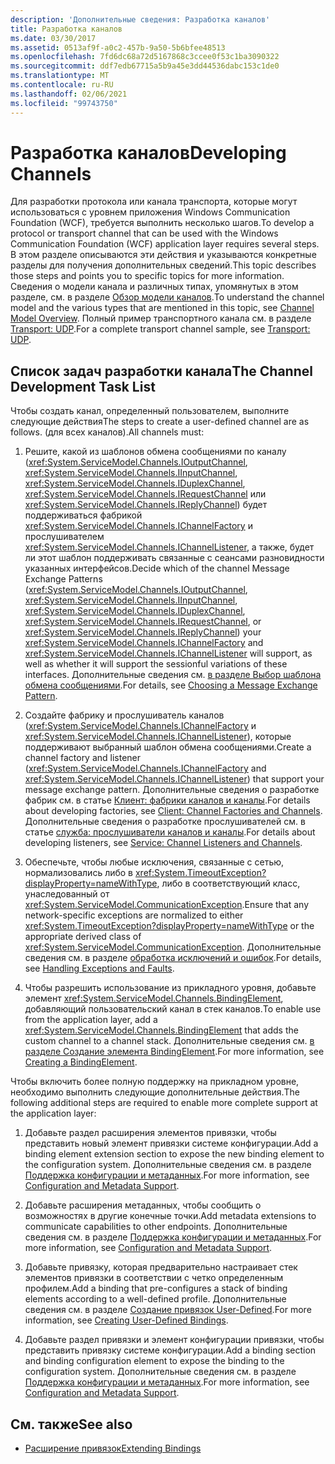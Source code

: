 ```yaml
---
description: 'Дополнительные сведения: Разработка каналов'
title: Разработка каналов
ms.date: 03/30/2017
ms.assetid: 0513af9f-a0c2-457b-9a50-5b6bfee48513
ms.openlocfilehash: 7fd6dc68a72d5167868c3ccee0f53c1ba3090322
ms.sourcegitcommit: ddf7edb67715a5b9a45e3dd44536dabc153c1de0
ms.translationtype: MT
ms.contentlocale: ru-RU
ms.lasthandoff: 02/06/2021
ms.locfileid: "99743750"
---
```

# <a name="developing-channels"></a><span data-ttu-id="e3bb3-103">Разработка каналов</span><span class="sxs-lookup"><span data-stu-id="e3bb3-103">Developing Channels</span></span>

<span data-ttu-id="e3bb3-104">Для разработки протокола или канала транспорта, которые могут использоваться с уровнем приложения Windows Communication Foundation (WCF), требуется выполнить несколько шагов.</span><span class="sxs-lookup"><span data-stu-id="e3bb3-104">To develop a protocol or transport channel that can be used with the Windows Communication Foundation (WCF) application layer requires several steps.</span></span> <span data-ttu-id="e3bb3-105">В этом разделе описываются эти действия и указываются конкретные разделы для получения дополнительных сведений.</span><span class="sxs-lookup"><span data-stu-id="e3bb3-105">This topic describes those steps and points you to specific topics for more information.</span></span> <span data-ttu-id="e3bb3-106">Сведения о модели канала и различных типах, упомянутых в этом разделе, см. в разделе [Обзор модели каналов](channel-model-overview.md).</span><span class="sxs-lookup"><span data-stu-id="e3bb3-106">To understand the channel model and the various types that are mentioned in this topic, see [Channel Model Overview](channel-model-overview.md).</span></span> <span data-ttu-id="e3bb3-107">Полный пример транспортного канала см. в разделе [Transport: UDP](../samples/transport-udp.md).</span><span class="sxs-lookup"><span data-stu-id="e3bb3-107">For a complete transport channel sample, see [Transport: UDP](../samples/transport-udp.md).</span></span>  
  
## <a name="the-channel-development-task-list"></a><span data-ttu-id="e3bb3-108">Список задач разработки канала</span><span class="sxs-lookup"><span data-stu-id="e3bb3-108">The Channel Development Task List</span></span>  

 <span data-ttu-id="e3bb3-109">Чтобы создать канал, определенный пользователем, выполните следующие действия</span><span class="sxs-lookup"><span data-stu-id="e3bb3-109">The steps to create a user-defined channel are as follows.</span></span> <span data-ttu-id="e3bb3-110">(для всех каналов).</span><span class="sxs-lookup"><span data-stu-id="e3bb3-110">All channels must:</span></span>  
  
1. <span data-ttu-id="e3bb3-111">Решите, какой из шаблонов обмена сообщениями по каналу (<xref:System.ServiceModel.Channels.IOutputChannel>, <xref:System.ServiceModel.Channels.IInputChannel>, <xref:System.ServiceModel.Channels.IDuplexChannel>, <xref:System.ServiceModel.Channels.IRequestChannel> или <xref:System.ServiceModel.Channels.IReplyChannel>) будет поддерживаться фабрикой <xref:System.ServiceModel.Channels.IChannelFactory> и прослушивателем <xref:System.ServiceModel.Channels.IChannelListener>, а также, будет ли этот шаблон поддерживать связанные с сеансами разновидности указанных интерфейсов.</span><span class="sxs-lookup"><span data-stu-id="e3bb3-111">Decide which of the channel Message Exchange Patterns (<xref:System.ServiceModel.Channels.IOutputChannel>, <xref:System.ServiceModel.Channels.IInputChannel>, <xref:System.ServiceModel.Channels.IDuplexChannel>, <xref:System.ServiceModel.Channels.IRequestChannel>, or <xref:System.ServiceModel.Channels.IReplyChannel>) your <xref:System.ServiceModel.Channels.IChannelFactory> and <xref:System.ServiceModel.Channels.IChannelListener> will support, as well as whether it will support the sessionful variations of these interfaces.</span></span> <span data-ttu-id="e3bb3-112">Дополнительные сведения см. [в разделе Выбор шаблона обмена сообщениями](choosing-a-message-exchange-pattern.md).</span><span class="sxs-lookup"><span data-stu-id="e3bb3-112">For details, see [Choosing a Message Exchange Pattern](choosing-a-message-exchange-pattern.md).</span></span>  
  
2. <span data-ttu-id="e3bb3-113">Создайте фабрику и прослушиватель каналов (<xref:System.ServiceModel.Channels.IChannelFactory> и <xref:System.ServiceModel.Channels.IChannelListener>), которые поддерживают выбранный шаблон обмена сообщениями.</span><span class="sxs-lookup"><span data-stu-id="e3bb3-113">Create a channel factory and listener (<xref:System.ServiceModel.Channels.IChannelFactory> and <xref:System.ServiceModel.Channels.IChannelListener>) that support your message exchange pattern.</span></span> <span data-ttu-id="e3bb3-114">Дополнительные сведения о разработке фабрик см. в статье [Клиент: фабрики каналов и каналы](client-channel-factories-and-channels.md).</span><span class="sxs-lookup"><span data-stu-id="e3bb3-114">For details about developing factories, see [Client: Channel Factories and Channels](client-channel-factories-and-channels.md).</span></span> <span data-ttu-id="e3bb3-115">Дополнительные сведения о разработке прослушивателей см. в статье [служба: прослушиватели каналов и каналы](service-channel-listeners-and-channels.md).</span><span class="sxs-lookup"><span data-stu-id="e3bb3-115">For details about developing listeners, see [Service: Channel Listeners and Channels](service-channel-listeners-and-channels.md).</span></span>  
  
3. <span data-ttu-id="e3bb3-116">Обеспечьте, чтобы любые исключения, связанные с сетью, нормализовались либо в <xref:System.TimeoutException?displayProperty=nameWithType>, либо в соответствующий класс, унаследованный от <xref:System.ServiceModel.CommunicationException>.</span><span class="sxs-lookup"><span data-stu-id="e3bb3-116">Ensure that any network-specific exceptions are normalized to either <xref:System.TimeoutException?displayProperty=nameWithType> or the appropriate derived class of <xref:System.ServiceModel.CommunicationException>.</span></span> <span data-ttu-id="e3bb3-117">Дополнительные сведения см. в разделе [обработка исключений и ошибок](handling-exceptions-and-faults.md).</span><span class="sxs-lookup"><span data-stu-id="e3bb3-117">For details, see [Handling Exceptions and Faults](handling-exceptions-and-faults.md).</span></span>  
  
4. <span data-ttu-id="e3bb3-118">Чтобы разрешить использование из прикладного уровня, добавьте элемент <xref:System.ServiceModel.Channels.BindingElement>, добавляющий пользовательский канал в стек каналов.</span><span class="sxs-lookup"><span data-stu-id="e3bb3-118">To enable use from the application layer, add a <xref:System.ServiceModel.Channels.BindingElement> that adds the custom channel to a channel stack.</span></span> <span data-ttu-id="e3bb3-119">Дополнительные сведения см. [в разделе Создание элемента BindingElement](creating-a-bindingelement.md).</span><span class="sxs-lookup"><span data-stu-id="e3bb3-119">For more information, see [Creating a BindingElement](creating-a-bindingelement.md).</span></span>  
  
 <span data-ttu-id="e3bb3-120">Чтобы включить более полную поддержку на прикладном уровне, необходимо выполнить следующие дополнительные действия.</span><span class="sxs-lookup"><span data-stu-id="e3bb3-120">The following additional steps are required to enable more complete support at the application layer:</span></span>  
  
1. <span data-ttu-id="e3bb3-121">Добавьте раздел расширения элементов привязки, чтобы представить новый элемент привязки системе конфигурации.</span><span class="sxs-lookup"><span data-stu-id="e3bb3-121">Add a binding element extension section to expose the new binding element to the configuration system.</span></span> <span data-ttu-id="e3bb3-122">Дополнительные сведения см. в разделе [Поддержка конфигурации и метаданных](configuration-and-metadata-support.md).</span><span class="sxs-lookup"><span data-stu-id="e3bb3-122">For more information, see [Configuration and Metadata Support](configuration-and-metadata-support.md).</span></span>  
  
2. <span data-ttu-id="e3bb3-123">Добавьте расширения метаданных, чтобы сообщить о возможностях в другие конечные точки.</span><span class="sxs-lookup"><span data-stu-id="e3bb3-123">Add metadata extensions to communicate capabilities to other endpoints.</span></span> <span data-ttu-id="e3bb3-124">Дополнительные сведения см. в разделе [Поддержка конфигурации и метаданных](configuration-and-metadata-support.md).</span><span class="sxs-lookup"><span data-stu-id="e3bb3-124">For more information, see [Configuration and Metadata Support](configuration-and-metadata-support.md).</span></span>  
  
3. <span data-ttu-id="e3bb3-125">Добавьте привязку, которая предварительно настраивает стек элементов привязки в соответствии с четко определенным профилем.</span><span class="sxs-lookup"><span data-stu-id="e3bb3-125">Add a binding that pre-configures a stack of binding elements according to a well-defined profile.</span></span> <span data-ttu-id="e3bb3-126">Дополнительные сведения см. в разделе [Создание привязок User-Defined](creating-user-defined-bindings.md).</span><span class="sxs-lookup"><span data-stu-id="e3bb3-126">For more information, see [Creating User-Defined Bindings](creating-user-defined-bindings.md).</span></span>  
  
4. <span data-ttu-id="e3bb3-127">Добавьте раздел привязки и элемент конфигурации привязки, чтобы представить привязку системе конфигурации.</span><span class="sxs-lookup"><span data-stu-id="e3bb3-127">Add a binding section and binding configuration element to expose the binding to the configuration system.</span></span> <span data-ttu-id="e3bb3-128">Дополнительные сведения см. в разделе [Поддержка конфигурации и метаданных](configuration-and-metadata-support.md).</span><span class="sxs-lookup"><span data-stu-id="e3bb3-128">For more information, see [Configuration and Metadata Support](configuration-and-metadata-support.md).</span></span>  
  
## <a name="see-also"></a><span data-ttu-id="e3bb3-129">См. также</span><span class="sxs-lookup"><span data-stu-id="e3bb3-129">See also</span></span>

- [<span data-ttu-id="e3bb3-130">Расширение привязок</span><span class="sxs-lookup"><span data-stu-id="e3bb3-130">Extending Bindings</span></span>](extending-bindings.md)
